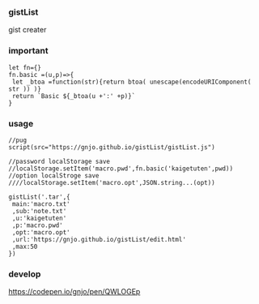 ### gistList
gist creater

### important
```
let fn={}
fn.basic =(u,p)=>{
 let _btoa =function(str){return btoa( unescape(encodeURIComponent( str )) )}
 return `Basic ${_btoa(u +':' +p)}`
}
```
### usage
```
//pug
script(src="https://gnjo.github.io/gistList/gistList.js")
```
```
//password localStorage save
//localStorage.setItem('macro.pwd',fn.basic('kaigetuten',pwd))
//option localStroge save
////localStorage.setItem('macro.opt',JSON.string...(opt))

gistList('.tar',{
 main:'macro.txt'
 ,sub:'note.txt'
 ,u:'kaigetuten'
 ,p:'macro.pwd'
 ,opt:'macro.opt'
 ,url:'https://gnjo.github.io/gistList/edit.html'
 ,max:50
})
```

### develop
https://codepen.io/gnjo/pen/QWLOGEp
